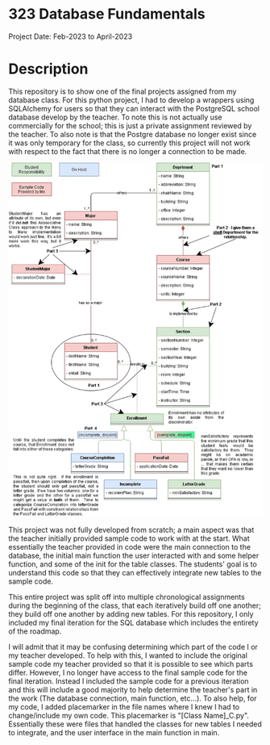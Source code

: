 # 323 Database Fundamentals

Project Date: Feb-2023 to April-2023

# Description

This repository is to show one of the final projects assigned from my database class. For this python project, I had to develop a wrappers using SQLAlchemy for users so that they can interact with the PostgreSQL school database develop by the teacher. To note this is not actually use commercially for the school; this is just a private 
assignment reviewed by the teacher. To also note is that the Postgre database no longer exist since it was only temporary for the class, so currently this project will not work with respect to the fact that there is no longer a connection to be made.

![Roadmap](https://github.com/gsdyu/323_Database/blob/main/SQLAlchemy%20Project%20Roadmap%20(1).jpg "Roadmap")

This project was not fully developed from scratch; a main aspect was that the teacher initially provided sample code to work with at the start. What essentially the teacher provided in code were the main 
connection to the database, the initial main function the user interacted with and some helper function, and some of the init for the table classes. The students' goal is to understand this code so that they can effectively integrate new tables to the sample code.

This entire project was split off into multiple chronological assignments during the beginning of the class, that each iteratively build off one another; they build off one another by adding new tables. For this repository, I only included my final iteration for the SQL database which includes the entirety of the roadmap.

I will admit that it may be confusing determining which part of the code I or my teacher developed. To help with this, I wanted to include the original sample code my teacher provided so that it is possible to see which parts differ. However, I no longer have access to the final sample code for the final iteration.
Instead I included the sample code for a previous iteration and this will include a good majority to help determine the teacher's part in the work (The database connection, main function, etc...). To also help, for my code, I added placemarker in the file names where I knew I had to change/include my own code.
This placemarker is "[Class Name]_C.py". Essentially these were files that handled the classes for new tables I needed to integrate, and the user interface in the main function in main.
